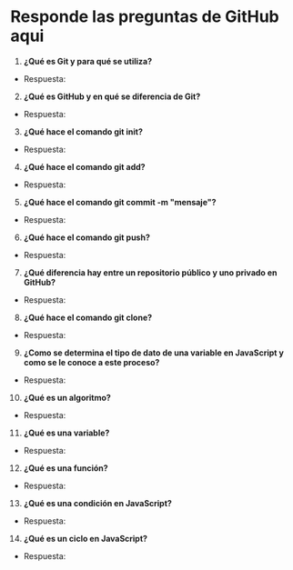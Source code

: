 # Responde las preguntas de GitHub aqui

1. **¿Qué es Git y para qué se utiliza?**
- Respuesta: 

2. **¿Qué es GitHub y en qué se diferencia de Git?**
- Respuesta:

3. **¿Qué hace el comando git init?**
- Respuesta:

4. **¿Qué hace el comando git add?**
- Respuesta:

5. **¿Qué hace el comando git commit -m "mensaje"?**
- Respuesta:

6. **¿Qué hace el comando git push?**
- Respuesta:

7. **¿Qué diferencia hay entre un repositorio público y uno privado en GitHub?**
- Respuesta:

8. **¿Qué hace el comando git clone?**
- Respuesta:

9. **¿Como se determina el tipo de dato de una variable en JavaScript y como se le conoce a este proceso?**
- Respuesta:

10. **¿Qué es un algoritmo?**
- Respuesta:

11. **¿Qué es una variable?**
- Respuesta:

12. **¿Qué es una función?**
- Respuesta:

13. **¿Qué es una condición en JavaScript?**
- Respuesta:

14. **¿Qué es un ciclo en JavaScript?**
- Respuesta: